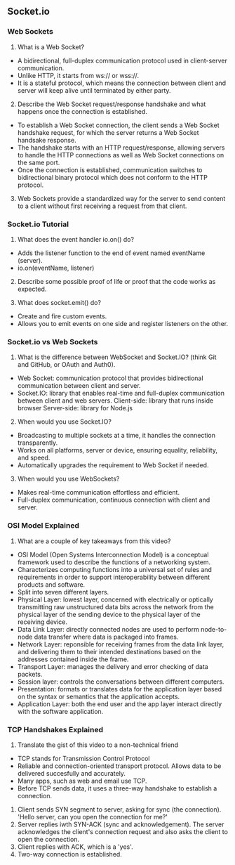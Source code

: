 ## Socket.io

### Web Sockets 
1. What is a Web Socket?
- A bidirectional, full-duplex communication protocol used in client-server communication. 
- Unlike HTTP, it starts from ws:// or wss://.
- It is a stateful protocol, which means the connection between client and server will keep alive until terminated by either party. 

2. Describe the Web Socket request/response handshake and what happens once the connection is established.
- To establish a Web Socket connection, the client sends a Web Socket handshake request, for which the server returns a Web Socket handsake response. 
- The handshake starts with an HTTP request/response, allowing servers to handle the HTTP connections as well as Web Socket connections on the same port. 
- Once the connection is established, communication switches to bidirectional binary protocol which does not conform to the HTTP protocol. 

3. Web Sockets provide a standardized way for the server to send content to a client without first receiving a request from that client.

### Socket.io Tutorial
1. What does the event handler io.on() do?
- Adds the listener function to the end of event named eventName (server).
- io.on(eventName, listener)

2. Describe some possible proof of life or proof that the code works as expected.

3. What does socket.emit() do?
- Create and fire custom events. 
- Allows you to emit events on one side and register listeners on the other.

### Socket.io vs Web Sockets
1. What is the difference between WebSocket and Socket.IO? (think Git and GitHub, or OAuth and Auth0).
- Web Socket: communication protocol that provides bidirectional communication between client and server.
- Socket.IO: library that enables real-time and full-duplex communication between client and web servers. 
Client-side: library that runs inside browser
Server-side: library for Node.js

2. When would you use Socket.IO?
- Broadcasting to multiple sockets at a time, it handles the connection transparently. 
- Works on all platforms, server or device, ensuring equality, reliability, and speed. 
- Automatically upgrades the requirement to Web Socket if needed. 

3. When would you use WebSockets?
- Makes real-time communication effortless and efficient. 
- Full-duplex communication, continuous connection with client and server.

### OSI Model Explained 
1. What are a couple of key takeaways from this video?
- OSI Model (Open Systems Interconnection Model) is a conceptual framework used to describe the functions of a networking system. 
- Characterizes computing functions into a universal set of rules and requirements in order to support interoperability between different products and software. 
- Split into seven different layers.
- Physical Layer: lowest layer, concerned with electrically or optically transmitting raw unstructured data bits across the network from the physical layer of the sending device to the physical layer of the receiving device. 
- Data Link Layer: directly connected nodes are used to perform node-to-node data transfer where data is packaged into frames.
- Network Layer: reponsible for receiving frames from the data link layer, and delivering them to their intended destinations based on the addresses contained inside the frame.
- Transport Layer: manages the delivery and error checking of data packets.
- Session layer: controls the conversations between different computers.
- Presentation: formats or translates data for the application layer based on the syntax or semantics that the application accepts. 
- Application Layer: both the end user and the app layer interact directly with the software application. 

### TCP Handshakes Explained
1. Translate the gist of this video to a non-technical friend
- TCP stands for Transmission Control Protocol
- Reliable and connection-oriented transport protocol. Allows data to be delivered succesfully and accurately. 
- Many apps, such as web and email use TCP. 
- Before TCP sends data, it uses a three-way handshake to establish a connection. 

1. Client sends SYN segment to server, asking for sync (the connection). 'Hello server, can you open the connection for me?'
2. Server replies iwth SYN-ACK (sync and acknowledgement). The server acknowledges the client's connection request and also asks the client to open the connection. 
3. Client replies with ACK, which is a 'yes'.
4. Two-way connection is established. 